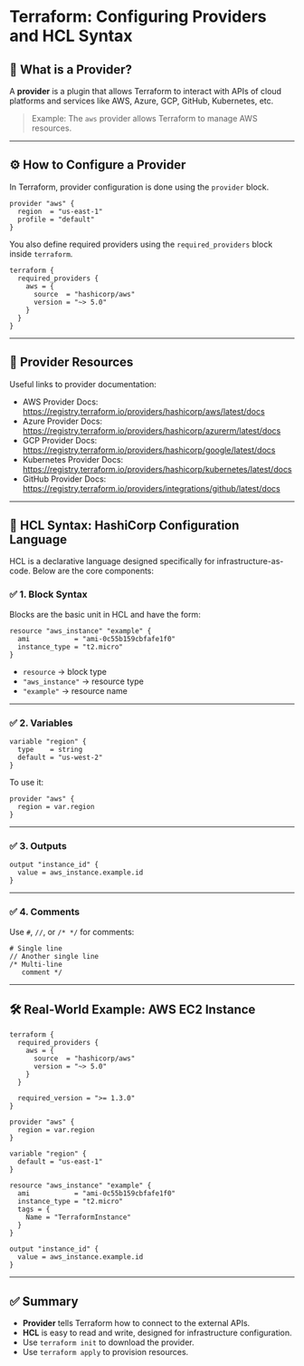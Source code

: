 # Terraform: Configuring Providers and HCL Syntax

## 🧩 What is a Provider?

A **provider** is a plugin that allows Terraform to interact with APIs of cloud platforms and services like AWS, Azure, GCP, GitHub, Kubernetes, etc.

> Example: The `aws` provider allows Terraform to manage AWS resources.

---

## ⚙️ How to Configure a Provider

In Terraform, provider configuration is done using the `provider` block.

```hcl
provider "aws" {
  region  = "us-east-1"
  profile = "default"
}
```

You also define required providers using the `required_providers` block inside `terraform`.

```hcl
terraform {
  required_providers {
    aws = {
      source  = "hashicorp/aws"
      version = "~> 5.0"
    }
  }
}
```

---

## 📘 Provider Resources

Useful links to provider documentation:

- AWS Provider Docs: https://registry.terraform.io/providers/hashicorp/aws/latest/docs
- Azure Provider Docs: https://registry.terraform.io/providers/hashicorp/azurerm/latest/docs
- GCP Provider Docs: https://registry.terraform.io/providers/hashicorp/google/latest/docs
- Kubernetes Provider Docs: https://registry.terraform.io/providers/hashicorp/kubernetes/latest/docs
- GitHub Provider Docs: https://registry.terraform.io/providers/integrations/github/latest/docs

---

## 🧾 HCL Syntax: HashiCorp Configuration Language

HCL is a declarative language designed specifically for infrastructure-as-code. Below are the core components:

### ✅ 1. Block Syntax

Blocks are the basic unit in HCL and have the form:

```hcl
resource "aws_instance" "example" {
  ami           = "ami-0c55b159cbfafe1f0"
  instance_type = "t2.micro"
}
```

- `resource` → block type
- `"aws_instance"` → resource type
- `"example"` → resource name

---

### ✅ 2. Variables

```hcl
variable "region" {
  type    = string
  default = "us-west-2"
}
```

To use it:

```hcl
provider "aws" {
  region = var.region
}
```

---

### ✅ 3. Outputs

```hcl
output "instance_id" {
  value = aws_instance.example.id
}
```

---

### ✅ 4. Comments

Use `#`, `//`, or `/* */` for comments:

```hcl
# Single line
// Another single line
/* Multi-line
   comment */
```

---

## 🛠 Real-World Example: AWS EC2 Instance

```hcl
terraform {
  required_providers {
    aws = {
      source  = "hashicorp/aws"
      version = "~> 5.0"
    }
  }

  required_version = ">= 1.3.0"
}

provider "aws" {
  region = var.region
}

variable "region" {
  default = "us-east-1"
}

resource "aws_instance" "example" {
  ami           = "ami-0c55b159cbfafe1f0"
  instance_type = "t2.micro"
  tags = {
    Name = "TerraformInstance"
  }
}

output "instance_id" {
  value = aws_instance.example.id
}
```

---

## ✅ Summary

- **Provider** tells Terraform how to connect to the external APIs.
- **HCL** is easy to read and write, designed for infrastructure configuration.
- Use `terraform init` to download the provider.
- Use `terraform apply` to provision resources.